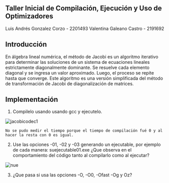 ## Taller Inicial de Compilación, Ejecución y Uso de Optimizadores

Luis Andrés Gonzalez Corzo - 2201493
Valentina Galeano Castro - 2191692

## Introducción

En álgebra lineal numérica, el método de Jacobi es un algoritmo iterativo para determinar las soluciones de un sistema de ecuaciones lineales estrictamente diagonalmente dominante. Se resuelve cada elemento diagonal y se ingresa un valor aproximado. Luego, el proceso se repite hasta que converge. Este algoritmo es una versión simplificada del método de transformación de Jacobi de diagonalización de matrices.

## Implementación

1. Compilelo usando usando gcc y ejecutelo.

![jacobicodec1](https://github.com/luis3132/HPC/assets/99009069/8574dd11-bb9d-47ae-9651-09d1900f0a84)

`No se pudo medir el tiempo porque el tiempo de compilación fué 0 y al hacer la resta con 0 es igual.`

2. Use las opciones -01, -02 y -03 generando un ejecutable, por ejemplo de cada manera: suejecutable01.exe ¿Que observa en el comportamiento del código tanto al compilarlo como al ejecutar?

![nue](https://github.com/luis3132/HPC/assets/99009069/f0c809d6-c261-4c60-9b56-9d0bac60bf2c)

3. ¿Que pasa si usa las opciones -O, -O0, -Ofast -Og y Oz?
